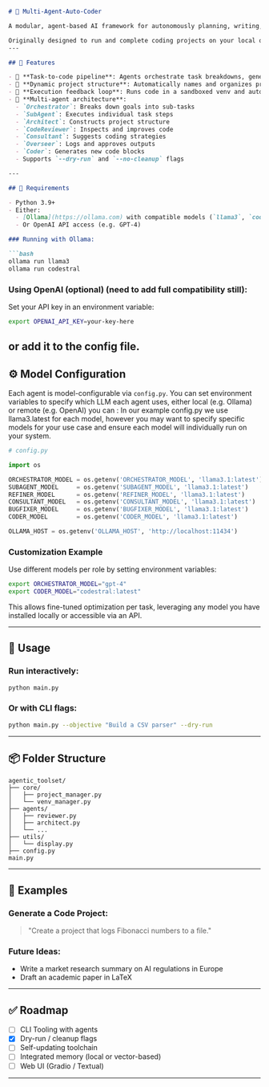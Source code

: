 ```markdown
# 🧠 Multi-Agent-Auto-Coder

A modular, agent-based AI framework for autonomously planning, writing, executing, debugging, and improving code — or adapting to other tasks — using local LLMs like [Ollama](https://ollama.com) or cloud-based APIs like OpenAI.

Originally designed to run and complete coding projects on your local ollama instance.
---

## 🚀 Features

- 🔄 **Task-to-code pipeline**: Agents orchestrate task breakdowns, generate scripts, review output, and self-correct errors.
- 📁 **Dynamic project structure**: Automatically names and organizes project folders using LLMs.
- 🧪 **Execution feedback loop**: Runs code in a sandboxed venv and auto-fixes issues.
- 🧰 **Multi-agent architecture**:
  - `Orchestrator`: Breaks down goals into sub-tasks
  - `SubAgent`: Executes individual task steps
  - `Architect`: Constructs project structure
  - `CodeReviewer`: Inspects and improves code
  - `Consultant`: Suggests coding strategies
  - `Overseer`: Logs and approves outputs
  - `Coder`: Generates new code blocks
  - Supports `--dry-run` and `--no-cleanup` flags

---

## 🔧 Requirements

- Python 3.9+
- Either:
  - [Ollama](https://ollama.com) with compatible models (`llama3`, `codestral`, etc.)
  - Or OpenAI API access (e.g. GPT-4)

### Running with Ollama:

```bash
ollama run llama3
ollama run codestral
```

### Using OpenAI (optional) (need to add full compatibility still):

Set your API key in an environment variable:

```bash
export OPENAI_API_KEY=your-key-here
```
or add it to the config file.
---

## ⚙️ Model Configuration

Each agent is model-configurable via `config.py`. You can set environment variables to specify which LLM each agent uses, either local (e.g. Ollama) or remote (e.g. OpenAI) you can :
In our example config.py we use llama3.latest for each model, however you may want to specify specific models for your use case and ensure each model will individually run on your system. 
```python
# config.py

import os

ORCHESTRATOR_MODEL = os.getenv('ORCHESTRATOR_MODEL', 'llama3.1:latest')
SUBAGENT_MODEL     = os.getenv('SUBAGENT_MODEL', 'llama3.1:latest')
REFINER_MODEL      = os.getenv('REFINER_MODEL', 'llama3.1:latest')
CONSULTANT_MODEL   = os.getenv('CONSULTANT_MODEL', 'llama3.1:latest')
BUGFIXER_MODEL     = os.getenv('BUGFIXER_MODEL', 'llama3.1:latest')
CODER_MODEL        = os.getenv('CODER_MODEL', 'llama3.1:latest')

OLLAMA_HOST = os.getenv('OLLAMA_HOST', 'http://localhost:11434')
```

### Customization Example

Use different models per role by setting environment variables:

```bash
export ORCHESTRATOR_MODEL="gpt-4"
export CODER_MODEL="codestral:latest"
```

This allows fine-tuned optimization per task, leveraging any model you have installed locally or accessible via an API.

---

## 🧪 Usage

### Run interactively:

```bash
python main.py
```

### Or with CLI flags:

```bash
python main.py --objective "Build a CSV parser" --dry-run
```

---

## 📦 Folder Structure

```
agentic_toolset/
├── core/
│   ├── project_manager.py
│   └── venv_manager.py
├── agents/
│   ├── reviewer.py
│   ├── architect.py
│   └── ...
├── utils/
│   └── display.py
├── config.py
main.py
```

---

## 📌 Examples

### Generate a Code Project:

> "Create a project that logs Fibonacci numbers to a file."

### Future Ideas:

- Write a market research summary on AI regulations in Europe
- Draft an academic paper in LaTeX

---

## ✅ Roadmap

- [ ] CLI Tooling with agents
- [x] Dry-run / cleanup flags
- [ ] Self-updating toolchain
- [ ] Integrated memory (local or vector-based)
- [ ] Web UI (Gradio / Textual)

---
```

